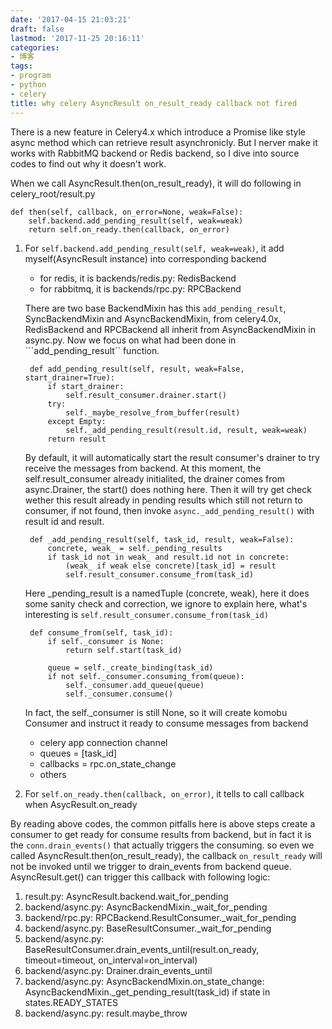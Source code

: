 ```yaml
---
date: '2017-04-15 21:03:21'
draft: false
lastmod: '2017-11-25 20:16:11'
categories:
- 博客
tags:
- program
- python
- celery
title: why celery AsyncResult on_result_ready callback not fired
---
```


There is a new feature in Celery4.x which introduce a Promise like style async method which can retrieve result asynchronicly. But I nerver make it works with RabbitMQ backend or Redis backend, so I dive into source codes to find out why it doesn't work.

When we call AsyncResult.then(on_result_ready), it will do following in celery_root/result.py

    def then(self, callback, on_error=None, weak=False):
        self.backend.add_pending_result(self, weak=weak)
        return self.on_ready.then(callback, on_error)
        
1. For ```self.backend.add_pending_result(self, weak=weak)```, it add myself(AsyncResult instance) into corresponding backend

    - for redis, it is backends/redis.py: RedisBackend
    - for rabbitmq, it is backends/rpc.py: RPCBackend
    
    There are two base BackendMixin has this ```add_pending_result```, SyncBackendMixin and AsyncBackendMixin, from celery4.0x, RedisBackend and RPCBackend all inherit from AsyncBackendMixin in async.py. Now we focus on what had been done in ```add_pending_result`` function.
    
        def add_pending_result(self, result, weak=False, start_drainer=True):
            if start_drainer:
                self.result_consumer.drainer.start()
            try:
                self._maybe_resolve_from_buffer(result)
            except Empty:
                self._add_pending_result(result.id, result, weak=weak)
            return result
            
	By default, it will automatically start the result consumer's drainer to try receive the messages from backend. At this moment, the self.result_consumer already initialited, the drainer comes from async.Drainer, the start() does nothing here. Then it will try get check wether this result already in pending results which still not return to consumer, if not found, then invoke ```async._add_pending_result()``` with result id and result.

	    def _add_pending_result(self, task_id, result, weak=False):
	        concrete, weak_ = self._pending_results
	        if task_id not in weak_ and result.id not in concrete:
	            (weak_ if weak else concrete)[task_id] = result
	            self.result_consumer.consume_from(task_id)

    Here _pending_result is a namedTuple (concrete, weak), here it does some sanity check and correction, we ignore to explain here, what's interesting is ```self.result_consumer.consume_from(task_id)```
    
    
        def consume_from(self, task_id):
        	if self._consumer is None:
                return self.start(task_id)

        	queue = self._create_binding(task_id)
        	if not self._consumer.consuming_from(queue):
            	self._consumer.add_queue(queue)
	            self._consumer.consume()
	            
	In fact, the self._consumer is still None, so it will create komobu Consumer and instruct it ready to consume messages from backend
	
	 - celery app connection channel
	 - queues = [task_id]
	 - callbacks = rpc.on_state_change
	 - others
	 
2. For ```self.on_ready.then(callback, on_error)```, it tells to call callback when AsycResult.on_ready


By reading above codes, the common pitfalls here is above steps create a consumer to get ready for consume results from backend, but in fact it is the ```conn.drain_events()``` that actually triggers the consuming. so even we called AsyncResult.then(on_result_ready), the callback ```on_result_ready``` will not be invoked until we trigger to drain_events from backend queue. AsyncResult.get() can trigger this callback with following logic:

1. result.py:           AsyncResult.backend.wait_for_pending
2. backend/async.py:    AsyncBackendMixin._wait_for_pending
3. backend/rpc.py:      RPCBackend.ResultConsumer._wait_for_pending
4. backend/async.py:    BaseResultConsumer._wait_for_pending
5. backend/async.py:    BaseResultConsumer.drain_events_until(result.on_ready, timeout=timeout, on_interval=on_interval)
6. backend/async.py:    Drainer.drain_events_until
7. backend/async.py:    AsyncBackendMixin.on_state_change: AsyncBackendMixin._get_pending_result(task_id) if state in states.READY_STATES
8. backend/async.py:    result.maybe_throw